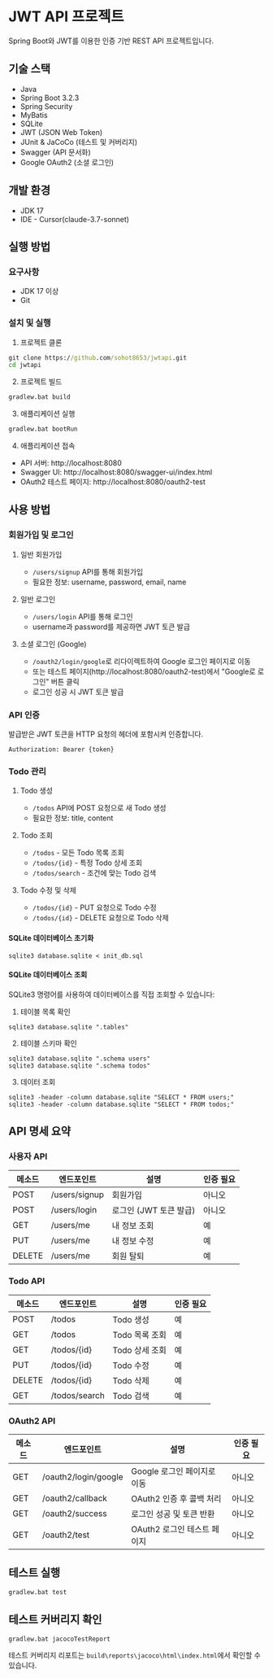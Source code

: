 # JWT API 프로젝트

Spring Boot와 JWT를 이용한 인증 기반 REST API 프로젝트입니다.

## 기술 스택

- Java
- Spring Boot 3.2.3
- Spring Security
- MyBatis
- SQLite
- JWT (JSON Web Token)
- JUnit & JaCoCo (테스트 및 커버리지)
- Swagger (API 문서화)
- Google OAuth2 (소셜 로그인)

## 개발 환경

- JDK 17
- IDE - Cursor(claude-3.7-sonnet)

## 실행 방법

### 요구사항

- JDK 17 이상
- Git

### 설치 및 실행

1. 프로젝트 클론

```cmd
git clone https://github.com/sohot8653/jwtapi.git
cd jwtapi
```

2. 프로젝트 빌드

```cmd
gradlew.bat build
```

3. 애플리케이션 실행

```cmd
gradlew.bat bootRun
```

4. 애플리케이션 접속

- API 서버: http://localhost:8080
- Swagger UI: http://localhost:8080/swagger-ui/index.html
- OAuth2 테스트 페이지: http://localhost:8080/oauth2-test

## 사용 방법

### 회원가입 및 로그인

1. 일반 회원가입

   - `/users/signup` API를 통해 회원가입
   - 필요한 정보: username, password, email, name

2. 일반 로그인

   - `/users/login` API를 통해 로그인
   - username과 password를 제공하면 JWT 토큰 발급

3. 소셜 로그인 (Google)
   - `/oauth2/login/google`로 리다이렉트하여 Google 로그인 페이지로 이동
   - 또는 테스트 페이지(http://localhost:8080/oauth2-test)에서 "Google로 로그인" 버튼 클릭
   - 로그인 성공 시 JWT 토큰 발급

### API 인증

발급받은 JWT 토큰을 HTTP 요청의 헤더에 포함시켜 인증합니다.

```
Authorization: Bearer {token}
```

### Todo 관리

1. Todo 생성

   - `/todos` API에 POST 요청으로 새 Todo 생성
   - 필요한 정보: title, content

2. Todo 조회

   - `/todos` - 모든 Todo 목록 조회
   - `/todos/{id}` - 특정 Todo 상세 조회
   - `/todos/search` - 조건에 맞는 Todo 검색

3. Todo 수정 및 삭제
   - `/todos/{id}` - PUT 요청으로 Todo 수정
   - `/todos/{id}` - DELETE 요청으로 Todo 삭제

#### SQLite 데이터베이스 초기화

```
sqlite3 database.sqlite < init_db.sql
```

#### SQLite 데이터베이스 조회

SQLite3 명령어를 사용하여 데이터베이스를 직접 조회할 수 있습니다:

1. 테이블 목록 확인

```
sqlite3 database.sqlite ".tables"
```

2. 테이블 스키마 확인

```
sqlite3 database.sqlite ".schema users"
sqlite3 database.sqlite ".schema todos"
```

3. 데이터 조회

```
sqlite3 -header -column database.sqlite "SELECT * FROM users;"
sqlite3 -header -column database.sqlite "SELECT * FROM todos;"
```

## API 명세 요약

### 사용자 API

| 메소드 | 엔드포인트    | 설명                   | 인증 필요 |
| ------ | ------------- | ---------------------- | --------- |
| POST   | /users/signup | 회원가입               | 아니오    |
| POST   | /users/login  | 로그인 (JWT 토큰 발급) | 아니오    |
| GET    | /users/me     | 내 정보 조회           | 예        |
| PUT    | /users/me     | 내 정보 수정           | 예        |
| DELETE | /users/me     | 회원 탈퇴              | 예        |

### Todo API

| 메소드 | 엔드포인트    | 설명           | 인증 필요 |
| ------ | ------------- | -------------- | --------- |
| POST   | /todos        | Todo 생성      | 예        |
| GET    | /todos        | Todo 목록 조회 | 예        |
| GET    | /todos/{id}   | Todo 상세 조회 | 예        |
| PUT    | /todos/{id}   | Todo 수정      | 예        |
| DELETE | /todos/{id}   | Todo 삭제      | 예        |
| GET    | /todos/search | Todo 검색      | 예        |

### OAuth2 API

| 메소드 | 엔드포인트           | 설명                        | 인증 필요 |
| ------ | -------------------- | --------------------------- | --------- |
| GET    | /oauth2/login/google | Google 로그인 페이지로 이동 | 아니오    |
| GET    | /oauth2/callback     | OAuth2 인증 후 콜백 처리    | 아니오    |
| GET    | /oauth2/success      | 로그인 성공 및 토큰 반환    | 아니오    |
| GET    | /oauth2/test         | OAuth2 로그인 테스트 페이지 | 아니오    |

## 테스트 실행

```cmd
gradlew.bat test
```

## 테스트 커버리지 확인

```cmd
gradlew.bat jacocoTestReport
```

테스트 커버리지 리포트는 `build\reports\jacoco\html\index.html`에서 확인할 수 있습니다.
